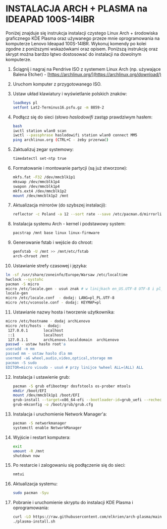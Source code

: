 # INSTALACJA ARCH + PLASMA na IDEAPAD 100S-14IBR


Poniżej znajduje się instrukcja instalacji czystego Linux Arch + środowiska graficznego KDE Plasma oraz używanego przeze mnie oprogramowania na komputerze Lenovo Ideapad 100S-14IBR. Wykonuj komendy po kolei zgodne z poniższymi wskazówkami oraz opisem. Poniższą instrukcję oraz skrypt można bardzo łątwo dostosować do instalacji na dowolnym komputerze.

1. Ściągnij i nagraj na Pendrive ISO z systemem Linux Arch (np. używające Balena Etcher) - [https://archlinux.org/](https://archlinux.org/download/)

2. Uruchom komputer z przygotowanego ISO.

3. Ustaw układ klawiatury i wyświetlanie polskich znaków:

   ```sh
   loadkeys pl
   setfont Lat2-Terminus16.psfu.gz -m 8859-2
   ```
   
4. Podłącz się do sieci (słowo *haslodowifi* zastąp prawdziwym hasłem:

   ```sh
   bash
   iwctl station wlan0 scan
   iwctl --passphrase haslodowifi station wlan0 connect MM5
   ping archlinux.org (CTRL+C - żeby przerwać)
   ```

5. Zaktualizuj zegar systemowy:

   ```sh
   timedatectl set-ntp true
   ```
   
6. Formatowanie i montowanie partycji (są już stworzone):

   ```sh
   mkfs.fat -F32 /dev/mmcblk1p1
   mkswap /dev/mmcblk1p4
   swapon /dev/mmcblk1p4
   mkfs.ext4 /dev/mmcblk1p2
   mount /dev/mmcblk1p2 /mnt
   ```

7. Aktualizacja mirrorów (do szybszej instalacji):

   ```sh
   reflector -c Poland -a 12 --sort rate --save /etc/pacman.d/mirrorlist
   ```

8. Instalacja systemu Arch - kernel i podstawowy system:

   ```sh
   pacstrap /mnt base linux linux-firmware
   ```

9. Generowanie fstab i wejście do chroot:

   ```sh
   genfstab -U /mnt >> /mnt/etc/fstab
   arch-chroot /mnt
   ```

10. Ustawianie strefy czasowej i języka:

   ```sh
   ln -sf /usr/share/zoneinfo/Europe/Warsaw /etc/localtime
   hwclock --systohc
   pacman -S micro
   micro /etc/locale.gen - usuń znak # w linijkach en_US.UTF-8 UTF-8 i pl_PL.UTF-8 UTF-8
   locale-gen
   micro /etc/locale.conf  - dodaj: LANG=pl_PL.UTF-8
   micro /etc/vconsole.conf - dodaj: KEYMAP=pl
   ```

11. Ustawianie nazwy hosta i tworzenie użytkownika:

   ```sh
   micro /etc/hostname - dodaj archLenovo
   micro /etc/hosts - dodaj:
   	127.0.0.1		localhost
   	::1				localhost
   	127.0.1.1		archLenovo.localdomain	archLenovo
   passwd - ustaw hasło root'a
   useradd -m mm
   passwd mm - ustaw hasło dla mm
   usermod -aG wheel,audio,video,optical,storage mm
   pacman -S sudo
   EDITOR=micro visudo - usuń # przy linijce %wheel ALL=(ALL) ALL
   ```

12. Instalacja i ustawienie grub:

    ```sh
    pacman -S grub efibootmgr dosfstools os-prober mtools
    mkdir /boot/EFI
    mount /dev/mmcblk1p1 /boot/EFI
    grub-install --target=x86_64-efi --bootloader-id=grub_uefi --recheck
    grub-mkconfig -o /boot/grub/grub.cfg
    ```

13. Instalacja i uruchomienie Network Manager'a:

    ```sh
    pacman -S networkmanager
    systemctl enable NetworkManager
    ```

14. Wyjście i restart komputera:

    ```sh
    exit
    umount -R /mnt
    shutdown now
    ```

15. Po restarcie i zalogowaniu się podłączenie się do sieci:

    ```sh
    nmtui
    ```

16. Aktualizacja systemu:

    ```sh
    sudo pacman -Syu
    ```
17. Pobranie i uruchomienie skryptu do instalacji KDE Plasma i oprogramowania:

    ```sh
    curl -LO https://raw.githubusercontent.com/elkrien/arch-plasma/main/plasma-install.sh
    ./plasma-install.sh
    ```
